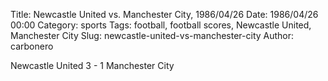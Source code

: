 Title: Newcastle United vs. Manchester City, 1986/04/26
Date: 1986/04/26 00:00
Category: sports
Tags: football, football scores, Newcastle United, Manchester City
Slug: newcastle-united-vs-manchester-city
Author: carbonero


Newcastle United 3 - 1 Manchester City
